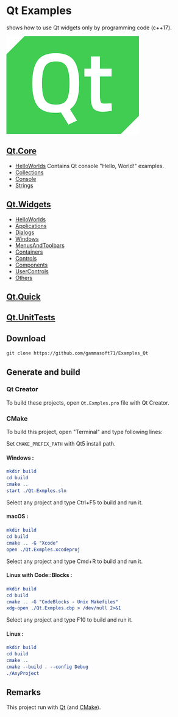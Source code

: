 
# Qt Examples

shows how to use Qt widgets only by programming code (c++17).

[![qt](docs/Pictures/qt_header.png)](https://gammasoft71.wixsite.com/gammasoft/qt)

## [Qt.Core](Qt.Core/README.md)

* [HelloWorlds](Qt.Core/HelloWorlds/README.md) Contains Qt console "Hello, World!" examples.
* [Collections](Qt.Core/Collections/README.md) 
* [Console](Qt.Core/Console/README.md)
* [Strings](Qt.Core/Strings/README.md)

## [Qt.Widgets](Qt.Widgets/README.md)

* [HelloWorlds](Qt.Widgets/HelloWorlds/README.md)
* [Applications](Qt.Widgets/Applications/README.md)
* [Dialogs](Qt.Widgets/Dialogs/README.md)
* [Windows](Qt.Widgets/Windows/README.md)
* [MenusAndToolbars](Qt.Widgets/MenusAndToolbars/README.md)
* [Containers](Qt.Widgets/Containers/README.md)
* [Controls](Qt.Widgets/Controls/README.md)
* [Components](Qt.Widgets/Components/README.md)
* [UserControls](Qt.Widgets/UserControls/README.md)
* [Others](Qt.Widgets/Others/README.md)

## [Qt.Quick](Qt.Quick/README.md)

## [Qt.UnitTests](Qt.UnitTests/README.md)

## Download

``` shell
git clone https://github.com/gammasoft71/Examples_Qt
```

## Generate and build

### Qt Creator

To build these projects, open `Qt.Exmples.pro` file with Qt Creator.

### CMake

To build this project, open "Terminal" and type following lines:

Set `CMAKE_PREFIX_PATH` with Qt5 install path.

#### Windows :

``` cmake
mkdir build
cd build
cmake ..
start ./Qt.Exmples.sln
```

Select any project and type Ctrl+F5 to build and run it.

#### macOS :

``` cmake
mkdir build
cd build
cmake .. -G "Xcode"
open ./Qt.Exmples.xcodeproj
```

Select any project and type Cmd+R to build and run it.

#### Linux with Code::Blocks :

``` cmake
mkdir build
cd build
cmake .. -G "CodeBlocks - Unix Makefiles"
xdg-open ./Qt.Exmples.cbp > /dev/null 2>&1
```

Select any project and type F10 to build and run it.

#### Linux :

``` cmake
mkdir build
cd build
cmake .. 
cmake --build . --config Debug
./AnyProject
```

## Remarks

This project run with [Qt](https://www.qt.io) (and [CMake](https://cmake.org)).
